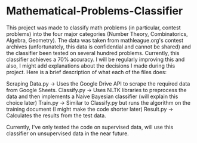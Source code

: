 # Mathematical-Problems-Classifier
This project was made to classify math problems (in particular, contest problems) into the four major categories (Number Theory, Combinatorics, Algebra, Geometry). The data was taken from mathleague.org's contest archives (unfortunately, this data is confidential and cannot be shared) and the classifier been tested on several hundred problems. Currently, this classifier achieves a 70% accuracy. I will be regularly improving this and also, I might add explanations about the decisions I made during this project.
Here is a brief description of what each of the files does:

Scraping Data.py -> Uses the Google Drive API to scrape the required data from Google Sheets.
Classify.py -> Uses NLTK libraries to preprocess the data and then implements a Naive Bayesian classifier (will explain this choice later)
Train.py -> Similar to Classify.py but runs the algorithm on the training document (I might make the code shorter later)
Result.py -> Calculates the results from the test data.

Currently, I've only tested the code on supervised data, will use this classifier on unsupervised data in the near future.
